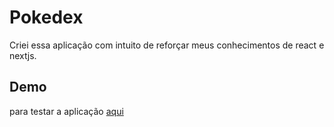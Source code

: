# Pokedex

Criei essa aplicação com intuito de reforçar meus conhecimentos de react e nextjs.

## Demo

para testar a aplicação [aqui](http://pokedex-next-seven.vercel.app/)

